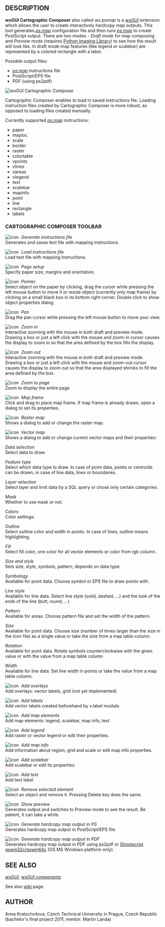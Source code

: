 ## DESCRIPTION

**wxGUI Cartographic Composer** also called *wx.psmap* is a
*[wxGUI](wxGUI.md)* extension which allows the user to create
interactively hardcopy map outputs. This tool generates
*[ps.map](ps.map.md)* configuration file and then runs
*[ps.map](ps.map.md)* to create PostScript output. There are two modes -
*Draft mode* for map composing and *Preview mode* (requires [Python
Imaging Library](http://www.pythonware.com/products/pil/)) to see how
the result will look like. In draft mode map features (like legend or
scalebar) are represented by a colored rectangle with a label.

Possible output files:

- *[ps.map](ps.map.md)* instructions file
- PostScript/EPS file
- PDF (using ps2pdf)

  
<img src="psmap_frame.jpg" data-border="1"
alt="wxGUI Cartographic Composer" />  
  

Cartographic Composer enables to load in saved instructions file.
Loading instruction files created by Cartographic Composer is more
robust, as opposed to loading files created manually.

Currently supported *[ps.map](ps.map.md)* instructions:

- paper
- maploc
- scale
- border
- raster
- colortable
- vpoints
- vlines
- vareas
- vlegend
- text
- scalebar
- mapinfo
- point
- line
- rectangle
- labels

### CARTOGRAPHIC COMPOSER TOOLBAR

![icon](icons/script-save.png)  *Generate instructions file*  
Generates and saves text file with mapping instructions.

![icon](icons/script-load.png)  *Load instructions file*  
Load text file with mapping instructions.

![icon](icons/page-settings.png)  *Page setup*  
Specify paper size, margins and orientation.

![icon](icons/pointer.png)  *Pointer*  
Select object on the paper by clicking, drag the cursor while pressing
the left mouse button to move it or resize object (currently only map
frame) by clicking on a small black box in its bottom right corner.
Double click to show object properties dialog

![icon](icons/pan.png)  *Pan*  
Drag the pan cursor while pressing the left mouse button to move your
view.

![icon](icons/zoom-in.png)  *Zoom in*  
Interactive zooming with the mouse in both draft and preview mode.
Drawing a box or just a left click with the mouse and zoom-in cursor
causes the display to zoom in so that the area defined by the box fills
the display.

![icon](icons/zoom-out.png)  *Zoom out*  
Interactive zooming with the mouse in both draft and preview mode.
Drawing a box or just a left click with the mouse and zoom-out cursor
causes the display to zoom out so that the area displayed shrinks to
fill the area defined by the box.

![icon](icons/zoom-extent.png)  *Zoom to page*  
Zoom to display the entire page

![icon](icons/layer-add.png)  *Map frame*  
Click and drag to place map frame. If map frame is already drawn, open a
dialog to set its properties.

![icon](icons/layer-raster-add.png)  *Raster map*  
Shows a dialog to add or change the raster map.

![icon](icons/layer-vector-add.png)  *Vector map*  
Shows a dialog to add or change current vector maps and their
properties:

*Data selection*  
Select data to draw:

*Feature type*  
Select which data type to draw. In case of point data, points or
centroids can be drawn, in case of line data, lines or boundaries.

*Layer selection*  
Select layer and limit data by a SQL query or chose only certain
categories.

*Mask*  
Whether to use mask or not.

*Colors*  
Color settings:

*Outline*  
Select outline color and width in points. In case of lines, outline
means highlighting.

*Fill*  
Select fill color, one color for all vector elements or color from rgb
column.

*Size and style*  
Sets size, style, symbols, pattern; depends on data type:

*Symbology*  
Available for point data. Choose symbol or EPS file to draw points with.

*Line style*  
Available for line data. Select line style (solid, dashed, ...) and the
look of the ends of the line (butt, round, ...)

*Pattern*  
Available for areas. Choose pattern file and set the width of the
pattern.

*Size*  
Available for point data. Choose size (number of times larger than the
size in the icon file) as a single value or take the size from a map
table column.

*Rotation*  
Available for point data. Rotate symbols counterclockwise with the given
value or with the value from a map table column

*Width*  
Available for line data. Set line width in points or take the value from
a map table column.

![icon](icons/layer-more.png)  *Add overlays*  
Add overlays: vector labels, grid (not yet implemented)

![icon](icons/layer-label-add.png)  *Add labels*  
Add vector labels created beforehand by v.label module.

![icon](icons/overlay-add.png)  *Add map elements*  
Add map elements: legend, scalebar, map info, text

![icon](icons/legend-add.png)  *Add legend*  
Add raster or vector legend or edit their properties.

![icon](icons/map-info.png)  *Add map info*  
Add information about region, grid and scale or edit map info
properties.

![icon](icons/scalebar-add.png)  *Add scalebar*  
Add scalebar or edit its properties.

![icon](icons/text-add.png)  *Add text*  
Add text label.

![icon](icons/layer-remove.png)  *Remove selected element*  
Select an object and remove it. Pressing Delete key does the same.

![icon](icons/execute.png)  *Show preview*  
Generates output and switches to Preview mode to see the result. Be
patient, it can take a while.

![icon](icons/ps-export.png)  *Generate hardcopy map output in PS*  
Generates hardcopy map output in PostScript/EPS file.

![icon](icons/pdf-export.png)  *Generate hardcopy map output in PDF*  
Generates hardcopy map output in PDF using ps2pdf or [Ghostscript
gswin32c/gswin64c](https://www.ghostscript.com/releases/gsdnld.html) (OS
MS Windows platform only).

## SEE ALSO

*[wxGUI](wxGUI.md), [wxGUI components](wxGUI.components.md)*

See also
[wiki](https://grasswiki.osgeo.org/wiki/WxGUI_Cartographic_Composer)
page.

## AUTHOR

Anna Kratochvilova, Czech Technical University in Prague, Czech Republic
(bachelor's final project 2011, mentor: Martin Landa)
